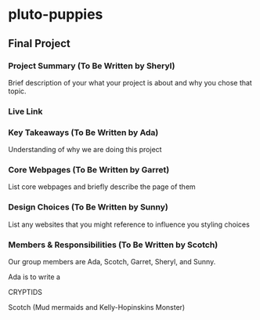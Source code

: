 # pluto-puppies
## Final Project

### Project Summary (To Be Written by Sheryl)

Brief description of your what your project is about and why you chose that topic.

### Live Link


### Key Takeaways (To Be Written by Ada)

Understanding of why we are doing this project

### Core Webpages (To Be Written by Garret)

List core webpages and briefly describe the page of them

### Design Choices (To Be Written by Sunny)

List any websites that you might reference to influence you styling choices

### Members & Responsibilities (To Be Written by Scotch)
Our group members are Ada, Scotch, Garret, Sheryl, and Sunny.

Ada is to write a 

CRYPTIDS 

Scotch (Mud mermaids and Kelly-Hopinskins Monster)
